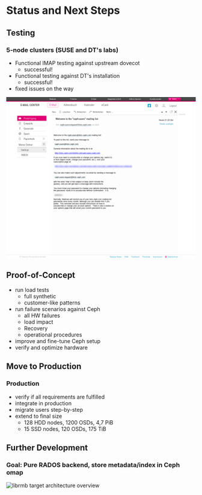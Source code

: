 <!-- .slide: data-state="section-break" id="section-break-7" data-timing="10s" -->
# Status and Next Steps


<!-- .slide: data-state="normal" id="status-1" data-timing="20s" data-menu-title="Functional testing" -->
## Testing

### 5-node clusters (SUSE and DT's labs) <!-- .element: class="fragment" data-fragment-index="0" -->

* <!-- .element: class="fragment" data-fragment-index="1" --> Functional IMAP testing against upstream dovecot
  * <!-- .element: class="fragment" data-fragment-index="2" --> successful!

* <!-- .element: class="fragment" data-fragment-index="3" --> Functional testing against DT's installation
  * <!-- .element: class="fragment" data-fragment-index="4" --> successful!

* <!-- .element: class="fragment" data-fragment-index="5" --> fixed issues on the way


<!-- .slide: data-state="normal" id="status-1.1" data-timing="20s" data-menu-title="Test Mailbox" -->
<center><img src="images/mailbox_telekom_email_sec.png"></center>


<!-- .slide: data-state="normal" id="status-2" data-timing="20s" data-menu-title="PoC" -->
## Proof-of-Concept

* run load tests
  * full synthetic
  * customer-like patterns
* run failure scenarios against Ceph
  * all HW failures
  * load impact
  * Recovery
  * operational procedures
* improve and fine-tune Ceph setup
* verify and optimize hardware


<!-- .slide: data-state="normal" id="status-4" data-timing="20s" data-menu-title="Next Steps" -->
## Move to Production

### Production <!-- .element: class="fragment" data-fragment-index="0" -->
* <!-- .element: class="fragment" data-fragment-index="1" --> verify if all requirements are fulfilled
* <!-- .element: class="fragment" data-fragment-index="2" --> integrate in production
* <!-- .element: class="fragment" data-fragment-index="3" --> migrate users step-by-step
* <!-- .element: class="fragment" data-fragment-index="4" --> extend to final size
  * <!-- .element: class="fragment" data-fragment-index="4" --> 128 HDD nodes, 1200 OSDs, 4,7 PiB
  * <!-- .element: class="fragment" data-fragment-index="4" --> 15 SSD nodes, 120 OSDs, 175 TiB


<!-- .slide: data-state="normal" id="status-5" data-timing="20s" data-menu-title="Further Development" -->
## Further Development

### Goal: Pure RADOS backend, store metadata/index in Ceph omap

<div>
     <img style="width: 87%;" alt="librmb target architecture overview"
          data-src="images/dovecot-plugin-architecture-pure-rados.svg" />
</div>
